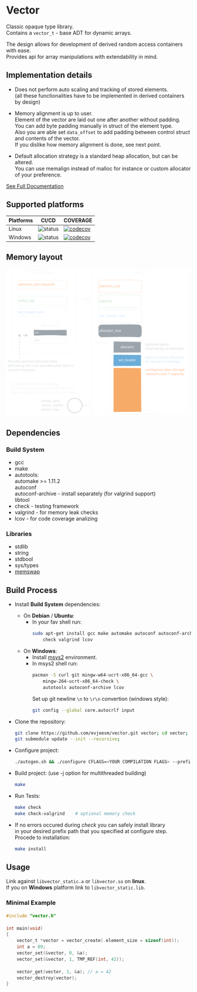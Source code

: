 # Vector

Classic opaque type library.  
Contains a `vector_t` - base ADT for dynamic arrays.

The design allows for development of derived random access containers with ease.  
Provides api for array manipulations with extendability in mind.

## Implementation details

- Does not perform auto scaling and tracking of stored elements.  
  (all these functionalities have to be implemented in derived containers by design)

- Memory alignment is up to user.  
  Element of the vector are laid out one after another without padding.  
  You can add byte padding manually in struct of the element type.  
  Also you are able set `data_offset` to add padding between control struct and contents of the vector.  
  If you dislike how memory alignment is done, see next point.

- Default allocation strategy is a standard heap allocation, but can be altered.  
  You can use memalign instead of malloc for instance or custom allocator of your preference.

[See Full Documentation](https://evjeesm.github.io/vector)

## Supported platforms

| Platforms | CI/CD                                                                                       | COVERAGE                                                                                                                      |
| --------- | ------------------------------------------------------------------------------------------- | ----------------------------------------------------------------------------------------------------------------------------- |
| Linux     | ![status](https://img.shields.io/badge/Linux-failed-red)  | [![codecov](https://codecov.io/github/evjeesm/vector/graph/badge.svg?flag=debian)](https://codecov.io/github/evjeesm/vector)  |
| Windows   | ![status](https://img.shields.io/badge/Windows-passes-green)| [![codecov](https://codecov.io/github/evjeesm/vector/graph/badge.svg?flag=windows)](https://codecov.io/github/evjeesm/vector) |

## Memory layout

![vector-scheme](imgs/vector-scheme.svg)
## Dependencies

### Build System

- gcc
- make
- autotools:  
   automake >= 1.11.2  
   autoconf  
   autoconf-archive - install separately (for valgrind support)  
   libtool
- check - testing framework
- valgrind - for memory leak checks
- lcov - for code coverage analizing

### Libraries

- stdlib
- string
- stdbool
- sys/types
- [memswap](https://github.com/evjeesm/memory/blob/d7960a02c33ef956b9c915f3791fbdd6afdb0335/memswap.h)

## Build Process

- Install **Build System** dependencies:

  - On **Debian** / **Ubuntu**:
    - In your fav shell run:
      ```sh
      sudo apt-get install gcc make automake autoconf autoconf-archive libtool \
          check valgrind lcov
      ```
  - On **Windows**:
    - Install [msys2](https://www.msys2.org/) environment.
    - In msys2 shell run:
      ```sh
      pacman -S curl git mingw-w64-ucrt-x86_64-gcc \
          mingw-264-ucrt-x86_64-check \
          autotools autoconf-archive lcov
      ```
      Set up git newline `\n` to `\r\n` convertion (windows style):
      ```sh
      git config --global core.autocrlf input
      ```

- Clone the repository:
  ```sh
  git clone https://github.com/evjeesm/vector.git vector; cd vector;
  git submodule update --init --recursive;
  ```
- Configure project:
  ```sh
  ./autogen.sh && ./configure CFLAGS=<YOUR COMPILATION FLAGS> --prefix=</path/to/install/folder/>
  ```
- Build project: (use -j<threads> option for multithreaded building)
  ```sh
  make
  ```
- Run Tests:
  ```sh
  make check
  make check-valgrind    # optional memory check
  ```
- If no errors occured during _check_ you can safely install library  
  in your desired prefix path that you specified at configure step.  
  Procede to installation:
  ```sh
  make install
  ```

## Usage

Link against `libvector_static.a` or `libvector.so` on **linux**.  
If you on **Windows** platform link to `libvector_static.lib`.

### Minimal Example

```c
#include "vector.h"

int main(void)
{
    vector_t *vector = vector_create(.element_size = sizeof(int));
    int a = 69;
    vector_set(&vector, 0, &a);
    vector_set(&vector, 1, TMP_REF(int, 42));

    vector_get(vector, 1, &a); // a = 42
    vector_destroy(vector);
}
```
